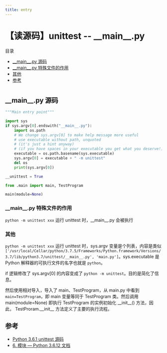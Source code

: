 ```yaml
---
title: entry
---
```


# 【读源码】unittest -- \_\_main\_\_.py

目录

<!-- toc -->

- [\_\_main\_\_.py 源码](#__main__py-源码)
- [\_\_main\_\_.py 特殊文件的作用](#__main__py-特殊文件的作用)
- [其他](#其他)
- [参考](#参考)

<!-- tocstop -->

#

## \_\_main\_\_.py 源码

```python
"""Main entry point"""

import sys
if sys.argv[0].endswith("__main__.py"):
    import os.path
    # We change sys.argv[0] to make help message more useful
    # use executable without path, unquoted
    # (it's just a hint anyway)
    # (if you have spaces in your executable you get what you deserve!)
    executable = os.path.basename(sys.executable)
    sys.argv[0] = executable + " -m unittest"
    del os
    print(sys.argv[0])

__unittest = True

from .main import main, TestProgram

main(module=None)
```

### \_\_main\_\_.py 特殊文件的作用

`python -m unittest xxx` 运行 unittest 时，\_\_main\_\_.py 会被执行

### 其他

`python -m unittest xxx` 运行 unittest 时，sys.argv 变量是个列表，内容是类似 `['/usr/local/Cellar/python/3.7.5/Frameworks/Python.framework/Versions/3.7/lib/python3.7/unittest/__main__.py', 'main.py']`。sys.executable 是 Python 解释器的可执行文件的名字也就是 `python`。

if 逻辑修改了 sys.argv[0] 的内容变成了 `python -m unittest`。目的是简化了信息。

然后使用相对导入，导入了 main、TestProgram，从 main.py 中看到 `main=TestProgram`，即 main 变量等同于 TestProgram 类。然后调用 main(module=None) 即执行 TestProgram 的实例初始化 \_\_init\_\_() 方法，因此， TestProram.\_\_init\_\_ 方法定义了主要的执行流程。


## 参考

- [Python 3.6.1 unittest 源码](https://github.com/python/cpython/blob/3.6/Lib/unittest/\_\_init\_\_.py)
- [6. 模块 — Python 3.6.12 文档](https://docs.python.org/zh-cn/3.6/tutorial/modules.html#importing-from-a-package)